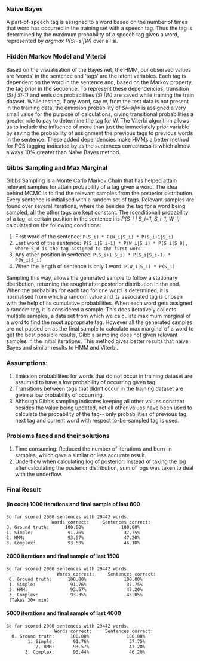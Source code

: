 ### Naive Bayes
A part-of-speech tag is assigned to a word based on the number of times that word has occurred in the training set with a speech tag. Thus the tag is determined by the maximum probability of a speech tag given a word, represented by *argmax P(Si=si|W)* over all si.

### Hidden Markov Model and Viterbi
Based on the visualisation of the Bayes net, the HMM, our observed values are ‘words’ in the sentence and ‘tags’ are the latent variables. Each tag is dependent on the word in the sentence and, based on the Markov property, the tag prior in the sequence.  To represent these dependencies, transition *(Si | Si-1)* and emission probabilities *(Si |W)* are saved while training the train dataset. While testing, if any word, say w,  from the test data is not present in the training data, the emission probability of *Si=si|w* is assigned a very small value for the purpose of calculations, giving transitional probabilities a greater role to pay to determine the tag for W.
The Viterbi algorithm allows us to include the influence of more than just the immediately prior variable by saving the probability of assignment the previous tags to previous words in the sentence. These added dependencies make HMMs a better method for POS tagging indicated by as the sentences correctness is which almost always 10% greater than Naïve Bayes method.

### Gibbs Sampling and Max Marginal
Gibbs Sampling is a Monte Carlo Markov Chain that has helped attain relevant samples for attain probability of a tag given a word. The idea behind MCMC is to find the relevant samples from the posterior distribution. 
Every sentence is initialised with a random set of tags.  Relevant samples are found over several iterations, where the besides the tag for a word being sampled, all the other tags are kept constant. The (conditional) probability of a tag, at certain position in the sentence i is *P(S_i | S_i+1, S_i-1, W_i)* calculated on the following conditions:

1. First word of the sentence: ```P(S_i) * P(W_i|S_i) * P(S_i+1|S_i)```
2. Last word of the sentence:``` P(S_i|S_i-1) * P(W_i|S_i) * P(S_i|S_0), where S_0 is the tag assigned to the first word```
3. Any other position in sentence: ```P(S_i+1|S_i) * P(S_i|S_i-1) * P(W_i|S_i)```
4. When the length of sentence is only 1 word: ```P(W_i|S_i) * P(S_i)```

Sampling this way, allows the generated sample to follow a stationary distribution, returning the sought after posterior distribution in the end.
When the probability for each tag for one word is determined, it is normalised from which a random value and its associated tag is chosen with the help of its cumulative probabilities. When each word gets assigned a random tag, it is considered a sample. This does iteratively collects multiple samples, a data set from which we calculate maximum marginal of a word to find the most appropriate tag. However all the generated samples are not passed on as the final sample to calculate max marginal of a word to get the best possible results, Gibb's sampling does not given relevant samples in the initial iterations. This method gives better results that naïve Bayes and similar results to HMM and Viterbi.

### Assumptions:
1. Emission probabilities for words that do not occur in training dataset are assumed to have a low probability of occurring given tag
2. Transitions between tags that didn’t occur in the training dataset are given a low probability of occurring. 
3. Although Gibb’s sampling indicates keeping all other values constant besides the value being updated, not all other values have been used to calculate the probability of the tag-- only probabilities of previous tag, next tag and current word with respect to-be-sampled tag  is used. 

### Problems faced and their solutions
1. Time consuming: Reduced the number of iterations and burn-in samples, which gave a similar or less accurate result.
2. Underflow when calculating log of posterior: Instead of taking the log after calculating the posterior distribution, sum of logs was taken to deal with the underflow.


### Final Result

#### (in code) 1000 iterations and final sample of last 800
 ```
 So far scored 2000 sentences with 29442 words.
                  Words correct:     Sentences correct: 
 0. Ground truth:      100.00%              100.00%
 1. Simple:             91.76%               37.75%
 2. HMM:                93.57%               47.20%
 3. Complex:            93.50%               46.10%
```

#### 2000 iterations and final sample of last 1500
````
So far scored 2000 sentences with 29442 words.
                   Words correct:     Sentences correct: 
 0. Ground truth:      100.00%              100.00%
 1. Simple:             91.76%               37.75%
 2. HMM:                93.57%               47.20%
 3. Complex:            93.35%               45.05%
 (Takes 30+ min)
 ````
 #### 5000 iterations and final sample of last 4000
 ````
 So far scored 2000 sentences with 29442 words.
                   Words correct:     Sentences correct: 
   0. Ground truth:      100.00%              100.00%
         1. Simple:       91.76%               37.75%
            2. HMM:       93.57%               47.20%
        3. Complex:       93.44%               46.20%
````
